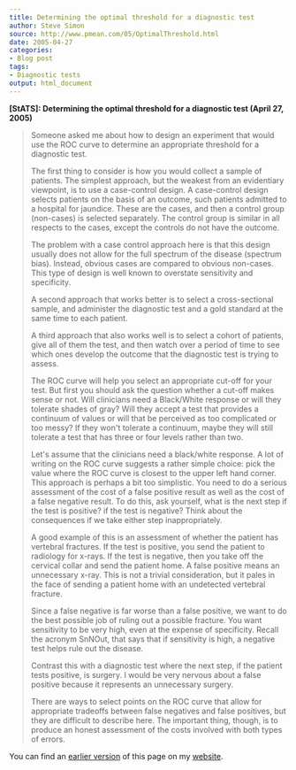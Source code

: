 ```yaml
---
title: Determining the optimal threshold for a diagnostic test
author: Steve Simon
source: http://www.pmean.com/05/OptimalThreshold.html
date: 2005-04-27
categories:
- Blog post
tags:
- Diagnostic tests
output: html_document
---
```

**[StATS]: Determining the optimal threshold for a
diagnostic test (April 27, 2005)**

> Someone asked me about how to design an experiment that would use the
> ROC curve to determine an appropriate threshold for a diagnostic test.
>
> The first thing to consider is how you would collect a sample of
> patients. The simplest approach, but the weakest from an evidentiary
> viewpoint, is to use a case-control design. A case-control design
> selects patients on the basis of an outcome, such patients admitted to
> a hospital for jaundice. These are the cases, and then a control group
> (non-cases) is selected separately. The control group is similar in
> all respects to the cases, except the controls do not have the
> outcome.
>
> The problem with a case control approach here is that this design
> usually does not allow for the full spectrum of the disease (spectrum
> bias). Instead, obvious cases are compared to obvious non-cases. This
> type of design is well known to overstate sensitivity and specificity.
>
> A second approach that works better is to select a cross-sectional
> sample, and administer the diagnostic test and a gold standard at the
> same time to each patient.
>
> A third approach that also works well is to select a cohort of
> patients, give all of them the test, and then watch over a period of
> time to see which ones develop the outcome that the diagnostic test is
> trying to assess.
>
> The ROC curve will help you select an appropriate cut-off for your
> test. But first you should ask the question whether a cut-off makes
> sense or not. Will clinicians need a Black/White response or will they
> tolerate shades of gray? Will they accept a test that provides a
> continuum of values or will that be perceived as too complicated or
> too messy? If they won't tolerate a continuum, maybe they will still
> tolerate a test that has three or four levels rather than two.
>
> Let's assume that the clinicians need a black/white response. A lot
> of writing on the ROC curve suggests a rather simple choice: pick the
> value where the ROC curve is closest to the upper left hand corner.
> This approach is perhaps a bit too simplistic. You need to do a
> serious assessment of the cost of a false positive result as well as
> the cost of a false negative result. To do this, ask yourself, what is
> the next step if the test is positive? if the test is negative? Think
> about the consequences if we take either step inappropriately.
>
> A good example of this is an assessment of whether the patient has
> vertebral fractures. If the test is positive, you send the patient to
> radiology for x-rays. If the test is negative, then you take off the
> cervical collar and send the patient home. A false positive means an
> unnecessary x-ray. This is not a trivial consideration, but it pales
> in the face of sending a patient home with an undetected vertebral
> fracture.
>
> Since a false negative is far worse than a false positive, we want to
> do the best possible job of ruling out a possible fracture. You want
> sensitivity to be very high, even at the expense of specificity.
> Recall the acronym SnNOut, that says that if sensitivity is high, a
> negative test helps rule out the disease.
>
> Contrast this with a diagnostic test where the next step, if the
> patient tests positive, is surgery. I would be very nervous about a
> false positive because it represents an unnecessary surgery.
>
> There are ways to select points on the ROC curve that allow for
> appropriate tradeoffs between false negatives and false positives, but
> they are difficult to describe here. The important thing, though, is
> to produce an honest assessment of the costs involved with both types
> of errors.

You can find an [earlier version][sim1] of this page on my [website][sim2].

[sim1]: http://www.pmean.com/05/OptimalThreshold.md
[sim2]: http://www.pmean.com

